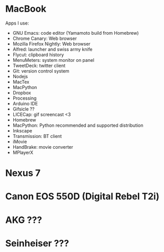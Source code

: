 MacBook
=======

Apps I use:

- GNU Emacs: code editor (Yamamoto build from Homebrew)
- Chrome Canary: Web browser
- Mozilla Firefox Nightly: Web browser
- Alfred: launcher and swiss army knife
- Flycut: clipboard history
- MenuMeters: system monitor on panel
- TweetDeck: twitter client
- Git: version control system
- Nodejs
- MacTex
- MacPython
- Dropbox
- Processing
- Arduino IDE
- Gifsicle ??
- LICECap: gif screencast <3
- Homebrew
- MacPython: Python recommended and supported distribution
- Inkscape
- Transmission: BT client
- iMovie
- HandBrake: movie converter
- MPlayerX


Nexus 7
=======

Canon EOS 550D (Digital Rebel T2i)
==================================

AKG ???
=======

Seinheiser ???
==============